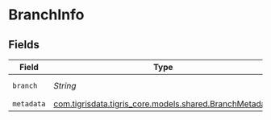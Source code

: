 # BranchInfo


## Fields

| Field                                                                                            | Type                                                                                             | Required                                                                                         | Description                                                                                      |
| ------------------------------------------------------------------------------------------------ | ------------------------------------------------------------------------------------------------ | ------------------------------------------------------------------------------------------------ | ------------------------------------------------------------------------------------------------ |
| `branch`                                                                                         | *String*                                                                                         | :heavy_minus_sign:                                                                               | Branch name                                                                                      |
| `metadata`                                                                                       | [com.tigrisdata.tigris_core.models.shared.BranchMetadata](../../models/shared/BranchMetadata.md) | :heavy_minus_sign:                                                                               | N/A                                                                                              |